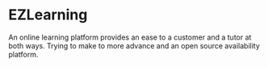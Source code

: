# EZLearning
An online learning platform provides an ease to a customer and a tutor at both ways. Trying to make to more advance and an open source availability platform.
